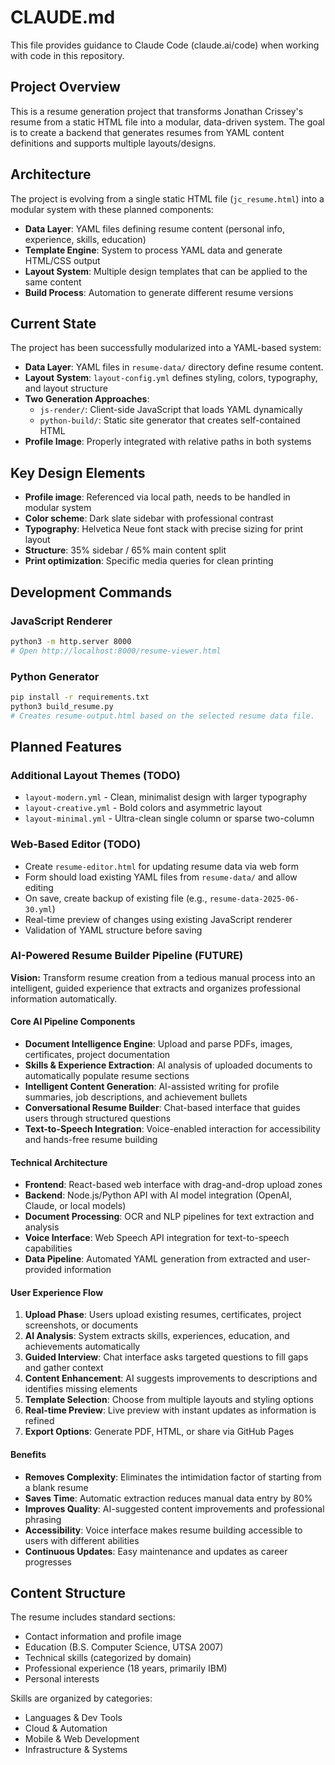 # CLAUDE.md

This file provides guidance to Claude Code (claude.ai/code) when working with code in this repository.

## Project Overview

This is a resume generation project that transforms Jonathan Crissey's resume from a static HTML file into a modular, data-driven system. The goal is to create a backend that generates resumes from YAML content definitions and supports multiple layouts/designs.

## Architecture

The project is evolving from a single static HTML file (`jc_resume.html`) into a modular system with these planned components:

- **Data Layer**: YAML files defining resume content (personal info, experience, skills, education)
- **Template Engine**: System to process YAML data and generate HTML/CSS output
- **Layout System**: Multiple design templates that can be applied to the same content
- **Build Process**: Automation to generate different resume versions

## Current State

The project has been successfully modularized into a YAML-based system:

- **Data Layer**: YAML files in `resume-data/` directory define resume content.
- **Layout System**: `layout-config.yml` defines styling, colors, typography, and layout structure
- **Two Generation Approaches**:
  - `js-render/`: Client-side JavaScript that loads YAML dynamically
  - `python-build/`: Static site generator that creates self-contained HTML
- **Profile Image**: Properly integrated with relative paths in both systems

## Key Design Elements

- **Profile image**: Referenced via local path, needs to be handled in modular system
- **Color scheme**: Dark slate sidebar with professional contrast
- **Typography**: Helvetica Neue font stack with precise sizing for print layout
- **Structure**: 35% sidebar / 65% main content split
- **Print optimization**: Specific media queries for clean printing

## Development Commands

### JavaScript Renderer
```bash
python3 -m http.server 8000
# Open http://localhost:8000/resume-viewer.html
```

### Python Generator
```bash
pip install -r requirements.txt
python3 build_resume.py
# Creates resume-output.html based on the selected resume data file.
```

## Planned Features

### Additional Layout Themes (TODO)
- `layout-modern.yml` - Clean, minimalist design with larger typography
- `layout-creative.yml` - Bold colors and asymmetric layout
- `layout-minimal.yml` - Ultra-clean single column or sparse two-column

### Web-Based Editor (TODO)
- Create `resume-editor.html` for updating resume data via web form
- Form should load existing YAML files from `resume-data/` and allow editing
- On save, create backup of existing file (e.g., `resume-data-2025-06-30.yml`)
- Real-time preview of changes using existing JavaScript renderer
- Validation of YAML structure before saving

### AI-Powered Resume Builder Pipeline (FUTURE)
**Vision:** Transform resume creation from a tedious manual process into an intelligent, guided experience that extracts and organizes professional information automatically.

#### Core AI Pipeline Components
- **Document Intelligence Engine**: Upload and parse PDFs, images, certificates, project documentation
- **Skills & Experience Extraction**: AI analysis of uploaded documents to automatically populate resume sections
- **Intelligent Content Generation**: AI-assisted writing for profile summaries, job descriptions, and achievement bullets
- **Conversational Resume Builder**: Chat-based interface that guides users through structured questions
- **Text-to-Speech Integration**: Voice-enabled interaction for accessibility and hands-free resume building

#### Technical Architecture
- **Frontend**: React-based web interface with drag-and-drop upload zones
- **Backend**: Node.js/Python API with AI model integration (OpenAI, Claude, or local models)
- **Document Processing**: OCR and NLP pipelines for text extraction and analysis
- **Voice Interface**: Web Speech API integration for text-to-speech capabilities
- **Data Pipeline**: Automated YAML generation from extracted and user-provided information

#### User Experience Flow
1. **Upload Phase**: Users upload existing resumes, certificates, project screenshots, or documents
2. **AI Analysis**: System extracts skills, experiences, education, and achievements automatically
3. **Guided Interview**: Chat interface asks targeted questions to fill gaps and gather context
4. **Content Enhancement**: AI suggests improvements to descriptions and identifies missing elements
5. **Template Selection**: Choose from multiple layouts and styling options
6. **Real-time Preview**: Live preview with instant updates as information is refined
7. **Export Options**: Generate PDF, HTML, or share via GitHub Pages

#### Benefits
- **Removes Complexity**: Eliminates the intimidation factor of starting from a blank resume
- **Saves Time**: Automatic extraction reduces manual data entry by 80%
- **Improves Quality**: AI-suggested content improvements and professional phrasing
- **Accessibility**: Voice interface makes resume building accessible to users with different abilities
- **Continuous Updates**: Easy maintenance and updates as career progresses

## Content Structure

The resume includes standard sections:
- Contact information and profile image
- Education (B.S. Computer Science, UTSA 2007)
- Technical skills (categorized by domain)
- Professional experience (18 years, primarily IBM)
- Personal interests

Skills are organized by categories:
- Languages & Dev Tools
- Cloud & Automation  
- Mobile & Web Development
- Infrastructure & Systems